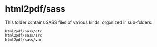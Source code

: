# html2pdf/sass

This folder contains SASS files of various kinds, organized in sub-folders:

    html2pdf/sass/etc
    html2pdf/sass/src
    html2pdf/sass/var
